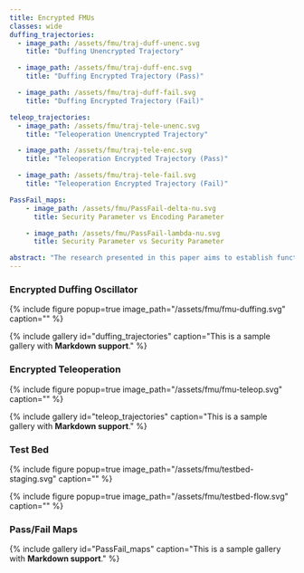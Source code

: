 ```yaml
---
title: Encrypted FMUs
classes: wide
duffing_trajectories:
  - image_path: /assets/fmu/traj-duff-unenc.svg
    title: "Duffing Unencrypted Trajectory"

  - image_path: /assets/fmu/traj-duff-enc.svg
    title: "Duffing Encrypted Trajectory (Pass)"

  - image_path: /assets/fmu/traj-duff-fail.svg
    title: "Duffing Encrypted Trajectory (Fail)"

teleop_trajectories:
  - image_path: /assets/fmu/traj-tele-unenc.svg
    title: "Teleoperation Unencrypted Trajectory"

  - image_path: /assets/fmu/traj-tele-enc.svg
    title: "Teleoperation Encrypted Trajectory (Pass)"

  - image_path: /assets/fmu/traj-tele-fail.svg
    title: "Teleoperation Encrypted Trajectory (Fail)"

PassFail_maps:
    - image_path: /assets/fmu/PassFail-delta-nu.svg
      title: Security Parameter vs Encoding Parameter

    - image_path: /assets/fmu/PassFail-lambda-nu.svg
      title: Security Parameter vs Security Parameter

abstract: "The research presented in this paper aims to establish functional mockup units (FMU) co-simulation methods to simulate and evaluate encrypted dynamic systems using somewhat homomorphic encryption (SHE). The proposed approach encrypts the entire dynamic system expressions, including: model parameters, state variables, feedback gains, and sensor signals, and perform computation in the ciphertext space to simulate dynamic behaviors or generate motion commands to servo systems. The developed FMU co-simulation helps analyze the relationship between security parameters and performance. Two illustrative examples are presented and analyzed: 1) encrypted Duffing oscillator and 2) encrypted teleoperation. How the time delay due to FMU co-simulation affects the refresh rate is also reported."
---
```



### Encrypted Duffing Oscillator
{% include figure 
    popup=true 
    image_path="/assets/fmu/fmu-duffing.svg"
    caption="" %}

{% include gallery 
    id="duffing_trajectories"
    caption="This is a sample gallery with **Markdown support**." %}

### Encrypted Teleoperation
{% include figure 
    popup=true 
    image_path="/assets/fmu/fmu-teleop.svg"
    caption="" %}

{% include gallery 
    id="teleop_trajectories"
    caption="This is a sample gallery with **Markdown support**." %}

### Test Bed
{% include figure 
    popup=true 
        image_path="/assets/fmu/testbed-staging.svg"
caption="" %}

{% include figure 
    popup=true 
    image_path="/assets/fmu/testbed-flow.svg"
    caption="" %}

### Pass/Fail Maps
{% include gallery 
    id="PassFail_maps"
    caption="This is a sample gallery with **Markdown support**." %}

